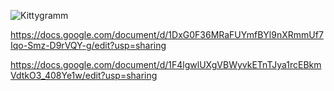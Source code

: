 ![Kittygramm](https://docs.google.com/document/d/1SfbYLPztvGpyjjaZ95G-zWbA4c3wNy6RUNgAms-t8ec/edit?usp=sharing)

https://docs.google.com/document/d/1DxG0F36MRaFUYmfBYl9nXRmmUf7Iqo-Smz-D9rVQY-g/edit?usp=sharing

https://docs.google.com/document/d/1F4lgwlUXgVBWyvkETnTJya1rcEBkmVdtkO3_408Ye1w/edit?usp=sharing
